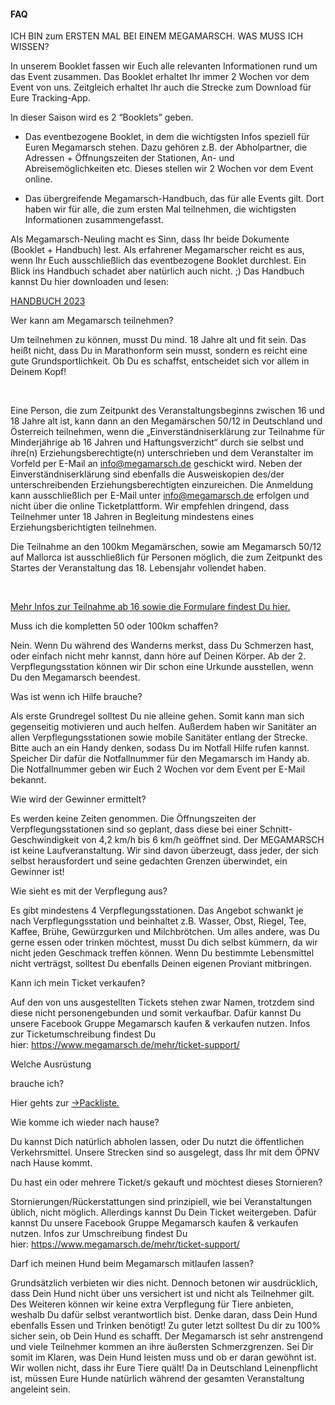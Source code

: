 #### FAQ ####

ICH BIN zum ERSTEN MAL BEI EINEM MEGAMARSCH. WAS MUSS ICH WISSEN?

In unserem Booklet fassen wir Euch alle relevanten Informationen rund um das Event zusammen. Das Booklet erhaltet Ihr immer 2 Wochen vor dem Event von uns. Zeitgleich erhaltet Ihr auch die Strecke zum Download für Eure Tracking-App.

In dieser Saison wird es 2 “Booklets” geben.

* Das eventbezogene Booklet, in dem die wichtigsten Infos speziell für Euren Megamarsch stehen. Dazu gehören z.B. der Abholpartner, die Adressen + Öffnungszeiten der Stationen, An- und Abreisemöglichkeiten etc. Dieses stellen wir 2 Wochen vor dem Event online.

* Das übergreifende Megamarsch-Handbuch, das für alle Events gilt. Dort haben wir für alle, die zum ersten Mal teilnehmen, die wichtigsten Informationen zusammengefasst.

Als Megamarsch-Neuling macht es Sinn, dass Ihr beide Dokumente (Booklet + Handbuch) lest. Als erfahrener Megamarscher reicht es aus, wenn Ihr Euch ausschließlich das eventbezogene Booklet durchlest. Ein Blick ins Handbuch schadet aber natürlich auch nicht. ;) Das Handbuch kannst Du hier downloaden und lesen:

[HANDBUCH 2023](https://www.megamarsch.de/_files/ugd/c7d428_d6cb54ce7e4d40ad9337cd3b82cf56b6.pdf)

Wer kann am
Megamarsch teilnehmen?

Um teilnehmen zu können, musst Du mind. 18 Jahre alt und fit sein. Das heißt nicht, dass Du in Marathonform sein musst, sondern es reicht eine gute Grundsportlichkeit. Ob Du es schaffst, entscheidet sich vor allem in Deinem Kopf!

​

Eine Person, die zum Zeitpunkt des Veranstaltungsbeginns zwischen 16 und 18 Jahre alt ist, kann dann an den Megamärschen 50/12 in Deutschland und Österreich teilnehmen, wenn die „Einverständniserklärung zur Teilnahme für Minderjährige ab 16 Jahren und Haftungsverzicht“ durch sie selbst und ihre(n) Erziehungsberechtigte(n) unterschrieben und dem Veranstalter im Vorfeld per E-Mail an [info@megamarsch.de](mailto:info@megamarsch.de) geschickt wird. Neben der Einverständniserklärung sind ebenfalls die Ausweiskopien des/der unterschreibenden Erziehungsberechtigten einzureichen. Die Anmeldung kann ausschließlich per E-Mail unter [info@megamarsch.de](mailto:info@megamarsch.de) erfolgen und nicht über die online Ticketplattform. Wir empfehlen dringend, dass Teilnehmer unter 18 Jahren in Begleitung mindestens eines Erziehungsberichtigten teilnehmen.

Die Teilnahme an den 100km Megamärschen, sowie am Megamarsch 50/12 auf Mallorca ist ausschließlich für Personen möglich, die zum Zeitpunkt des Startes der Veranstaltung das 18. Lebensjahr vollendet haben.

​

[Mehr Infos zur Teilnahme ab 16 sowie die Formulare findest Du hier.](https://www.megamarsch.de/post/teilnahme-beim-megamarsch-50-12-ab-16-jahren)

Muss ich die kompletten
50 oder 100km schaffen?

Nein. Wenn Du während des Wanderns merkst, dass Du Schmerzen hast, oder einfach nicht mehr kannst, dann höre
auf Deinen Körper. Ab der 2. Verpflegungsstation können wir Dir schon eine Urkunde ausstellen, wenn Du den Megamarsch beendest.

Was ist wenn ich
Hilfe brauche?

Als erste Grundregel solltest Du nie alleine gehen. Somit kann man sich gegenseitig motivieren und auch helfen. Außerdem haben wir Sanitäter an allen Verpflegungsstationen sowie mobile Sanitäter entlang der Strecke. Bitte auch an ein Handy denken, sodass Du im Notfall Hilfe rufen kannst. Speicher Dir dafür die Notfallnummer für den Megamarsch im Handy ab. Die Notfallnummer geben wir Euch 2 Wochen vor dem Event per E-Mail bekannt.

Wie wird der Gewinner
ermittelt?

Es werden keine Zeiten genommen. Die Öffnungszeiten der Verpflegungsstationen sind so geplant, dass diese bei einer Schnitt-Geschwindigkeit von 4,2 km/h bis 6 km/h geöffnet sind. Der MEGAMARSCH ist keine Laufveranstaltung. Wir sind davon überzeugt, dass jeder, der sich selbst herausfordert und seine gedachten Grenzen überwindet, ein Gewinner ist!

Wie sieht es mit
der Verpflegung aus?

Es gibt mindestens 4 Verpflegungsstationen. Das Angebot schwankt je nach Verpflegungsstation und beinhaltet z.B. Wasser, Obst, Riegel, Tee, Kaffee, Brühe, Gewürzgurken und Milchbrötchen. Um alles andere, was Du gerne essen oder trinken möchtest, musst Du dich selbst kümmern, da wir nicht jeden Geschmack treffen können. Wenn Du bestimmte Lebensmittel nicht verträgst, solltest Du ebenfalls Deinen eigenen Proviant mitbringen.

Kann ich mein
Ticket verkaufen?

Auf den von uns ausgestellten Tickets stehen zwar Namen, trotzdem sind diese nicht personengebunden und somit verkaufbar. Dafür kannst Du unsere Facebook Gruppe Megamarsch kaufen & verkaufen nutzen. Infos zur Ticketumschreibung findest Du hier: <https://www.megamarsch.de/mehr/ticket-support/>

Welche Ausrüstung

brauche ich?

Hier gehts zur [-\>Packliste.](https://www.megamarsch.de/post/die-ideale-packliste-für-100km-wanderungen)

Wie komme ich
wieder nach hause?

Du kannst Dich natürlich abholen lassen, oder Du nutzt die öffentlichen Verkehrsmittel. Unsere Strecken sind so ausgelegt, dass Ihr mit dem ÖPNV nach Hause kommt.

Du hast ein oder mehrere Ticket/s gekauft und möchtest dieses Stornieren?

Stornierungen/Rückerstattungen sind prinzipiell, wie bei Veranstaltungen üblich, nicht möglich. Allerdings kannst Du Dein Ticket weitergeben. Dafür kannst Du unsere Facebook Gruppe Megamarsch kaufen & verkaufen nutzen. Infos zur Umschreibung findest Du hier: <https://www.megamarsch.de/mehr/ticket-support/>

Darf ich meinen Hund beim
Megamarsch mitlaufen lassen?

Grundsätzlich verbieten wir dies nicht. Dennoch betonen wir ausdrücklich, dass Dein Hund nicht über uns versichert ist und nicht als Teilnehmer gilt. Des Weiteren können wir keine extra Verpflegung für Tiere anbieten, weshalb Du dafür selbst verantwortlich bist. Denke daran, dass Dein Hund ebenfalls Essen und Trinken benötigt! Zu guter letzt solltest Du dir zu 100% sicher sein, ob Dein Hund es schafft. Der Megamarsch ist sehr anstrengend und viele Teilnehmer kommen an ihre äußersten Schmerzgrenzen. Sei Dir somit im Klaren, was Dein Hund leisten muss und ob er daran gewöhnt ist. Wir wollen nicht, dass ihr Eure Tiere quält! Da in Deutschland Leinenpflicht ist, müssen Eure Hunde natürlich während der gesamten Veranstaltung angeleint sein.
